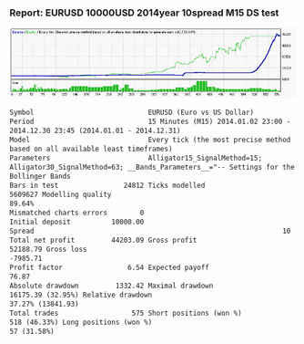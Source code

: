 
### Report: EURUSD 10000USD 2014year 10spread M15 DS test

![EURUSD 10000USD 2014year 10spread M15 DS test.txt](./EURUSD-10000USD-2014year-10spread-M15-DS-test.gif)

    Symbol                            EURUSD (Euro vs US Dollar)
    Period                            15 Minutes (M15) 2014.01.02 23:00 - 2014.12.30 23:45 (2014.01.01 - 2014.12.31)
    Model                             Every tick (the most precise method based on all available least timeframes)
    Parameters                        Alligator15_SignalMethod=15; Alligator30_SignalMethod=63; __Bands_Parameters__="-- Settings for the Bollinger Bands
    Bars in test                24812 Ticks modelled                         5609627 Modelling quality                                              89.64%
    Mismatched charts errors        0
    Initial deposit          10000.00                                                Spread                                                             10
    Total net profit         44203.09 Gross profit                          52188.79 Gross loss                                                   -7985.71
    Profit factor                6.54 Expected payoff                          76.87
    Absolute drawdown         1332.42 Maximal drawdown             16175.39 (32.95%) Relative drawdown                                   37.27% (13841.93)
    Total trades                  575 Short positions (won %)           518 (46.33%) Long positions (won %)                                    57 (31.58%)
